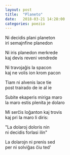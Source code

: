 ```yaml
---
layout: post
title:  "Planeto"
date:   2018-03-21 14:28:00
categories: poezio
---
```


Ni decidis plani planeton<br>
iri semajnfine planedon

Ni iris planedon merkrede<br>
kaj devis reveni vendrede

Ni travojaĝis la spacon<br>
kaj ne volis ion krom pacon

Tiam ni alvenis lace tie<br>
post trairado de ie al ie

Subite ekaperis miriga maro<br>
la maro estis plenita je dolaro

Mi serĉis loĝanton kaj trovis<br>
kaj pri la maro li diris:

"La dolaroj doloris nin<br>
ni decidis forlasi ilin"

La dolarojn ni prenis sed<br>
per ni solviĝas ĉiu ted'
